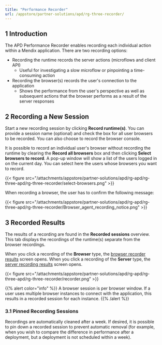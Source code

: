 ```yaml
---
title: "Performance Recorder"
url: /appstore/partner-solutions/apd/rg-three-recorder/
---
```


## 1 Introduction

The APD Performance Recorder enables recording each individual action within a Mendix application. There are two recording options:

* Recording the runtime records the server actions (microflows and client API)
    * Useful for investigating a slow microflow or pinpointing a time-consuming action
* Recording the browser(s) records the user's connection to the application
    * Shows the performance from the user's perspective as well as subsequent actions that the browser performs as a result of the server responses

## 2 Recording a New Session

Start a new recording session by clicking **Record runtime(s)**. You can provide a session name (optional) and check the box for all user browsers to be recorded. You can also choose to record the browser console.

It is possible to record an individual user's browser without recording the runtime by clearing the **Record all browsers** box and then clicking **Select browsers to record**. A pop-up window will show a list of the users logged in on the current day. You can select here the users whose browsers you want to record.

{{< figure src="/attachments/appstore/partner-solutions/apd/rg-apd/rg-three-apd/rg-three-recorder/select-browsers.png" >}}

When recording a browser, the user has to confirm the following message:

{{< figure src="/attachments/appstore/partner-solutions/apd/rg-apd/rg-three-apd/rg-three-recorder/Browser_agent_recording_notice.png" >}}

## 3 Recorded Results

The results of a recording are found in the **Recorded sessions** overview. This tab displays the recordings of the runtime(s) separate from the browser recordings. 

When you click a recording of the **Browser** type, the [browser recorder results](/appstore/partner-solutions/apd/rg-three-browser-recorder-results/) screen opens. When you click a recording of the **Server** type, the [server recording results](/appstore/partner-solutions/apd/rg-three-runtime-recorder-results/) screen opens.

{{< figure src="/attachments/appstore/partner-solutions/apd/rg-apd/rg-three-apd/rg-three-recorder/recorder.png" >}}

{{% alert color="info" %}}
A browser session is per browser window. If a user uses multiple browser instances to connect with the application, this results in a recorded session for each instance.
{{% /alert %}}

### 3.1 Pinned Recording Sessions

Recordings are automatically cleaned after a week. If desired, it is possible to pin down a recorded session to prevent automatic removal (for example, when you wish to compare the difference in performance after a deployment, but a deployment is not scheduled within a week). 
